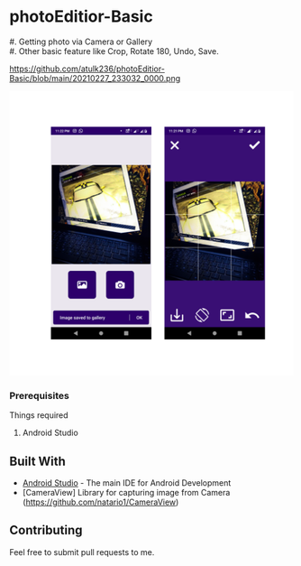 # photoEditior-Basic


#. Getting photo via Camera or Gallery
<br>#. Other basic feature like Crop, Rotate 180, Undo, Save.


https://github.com/atulk236/photoEditior-Basic/blob/main/20210227_233032_0000.png

![ScreenShot](https://github.com/atulk236/photoEditior-Basic/blob/main/20210227_233032_0000.png)


### Prerequisites

Things required<br>
1. Android Studio


## Built With

* [Android Studio](https://developer.android.com/studio/index.html) - The main IDE for Android Development
* [CameraView] Library for capturing image from Camera (https://github.com/natario1/CameraView)

## Contributing

Feel free to submit pull requests to me.
